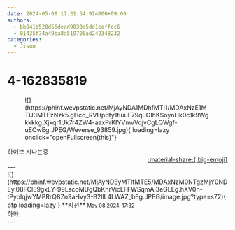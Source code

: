 ```yaml
---
date: 2024-05-08 17:31:54.924000+09:00
authors:
  - bb041b528d56dead9030a5dd1eaffcc6
  - 01435f74a49ba8a519705ad242348232
categories:
  - Jisun
---
```


# 4-162835819

<div class="post-container" markdown="1">
<div class="content-container md-sidebar__scrollwrap" markdown="1">


<figure markdown="1">
![](https://phinf.wevpstatic.net/MjAyNDA1MDhfMTI1/MDAxNzE1MTU3MTEzNzk5.gHcq_RVHp6ty1tiuuF79quOIhKSoynHk0c1k9Wgkkkkg.Xjkqr1Uk7r4ZW4-aaxPrKIYVmvVqjvCgLQWgf-uEOwEg.JPEG/Weverse_93859.jpg){ loading=lazy onclick="openFullscreen(this)"}
</figure>
하이브 지나는중

</div>
</div>

<div style="text-align: right;" markdown="1">
<a href="https://weverse.io/fromis9/fanpost/4-162835819" style="text-align: right;">:material-share:{.big-emoji}</a>
</div>
---

<div class="comments-container md-sidebar__scrollwrap" markdown="1">
<div class="comment" markdown="1">
<div class='id-container' markdown="1">
![](https://phinf.wevpstatic.net/MjAyNDEyMTlfMTE5/MDAxNzM0NTgzMjY0NDEy.08FClE9gxLY-99LscoMUgQbKnrVicLFFWSqmAi3eGLEg.hXV0n-tPyoIqjwYMPRrQ8Zn9aHvy3-B2llL4LWAZ_bEg.JPEG/image.jpg?type=s72){ pfp loading=lazy }
**<span class="artist">지선</span>** <small>May 08 2024, 17:32</small><br>
</div>
<div class='comment-body' markdown="1">
하하
</div>
</div>
</div>
---
